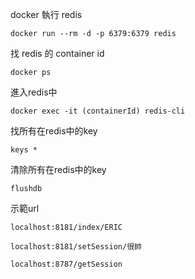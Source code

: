 docker 執行 redis

```docker run --rm -d -p 6379:6379 redis```

找 redis 的 container id

```docker ps```

進入redis中

```docker exec -it (containerId) redis-cli```

找所有在redis中的key

```keys *```

清除所有在redis中的key

```flushdb```

示範url

```localhost:8181/index/ERIC```

```localhost:8181/setSession/很帥```

```localhost:8787/getSession```
